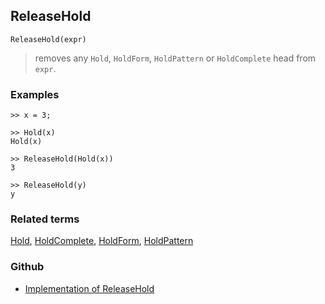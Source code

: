 ## ReleaseHold

```
ReleaseHold(expr)
```

> removes any `Hold`, `HoldForm`, `HoldPattern` or `HoldComplete` head from `expr`.
 

### Examples

```
>> x = 3;

>> Hold(x)
Hold(x)

>> ReleaseHold(Hold(x))
3

>> ReleaseHold(y)
y
```

### Related terms 
[Hold](Hold.md), [HoldComplete](HoldComplete.md), [HoldForm](HoldForm.md), [HoldPattern](HoldPattern.md)

### Github

* [Implementation of ReleaseHold](https://github.com/axkr/symja_android_library/blob/master/symja_android_library/matheclipse-core/src/main/java/org/matheclipse/core/builtin/PatternMatching.java#L1368) 
